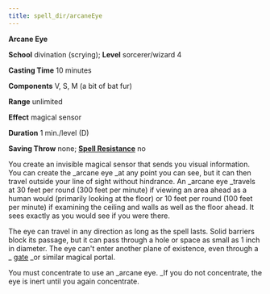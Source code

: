 ```yaml
---
title: spell_dir/arcaneEye
---
```

 **Arcane Eye**

**School** divination (scrying); **Level** sorcerer/wizard 4

**Casting Time** 10 minutes

**Components** V, S, M (a bit of bat fur)

**Range** unlimited

**Effect** magical sensor

**Duration** 1 min./level (D)

**Saving Throw** none; **[Spell Resistance](../glossary#_spell-resistance)** no

You create an invisible magical sensor that sends you visual information. You can create the _arcane eye _at any point you can see, but it can then travel outside your line of sight without hindrance. An _arcane eye _travels at 30 feet per round (300 feet per minute) if viewing an area ahead as a human would (primarily looking at the floor) or 10 feet per round (100 feet per minute) if examining the ceiling and walls as well as the floor ahead. It sees exactly as you would see if you were there.

The eye can travel in any direction as long as the spell lasts. Solid barriers block its passage, but it can pass through a hole or space as small as 1 inch in diameter. The eye can't enter another plane of existence, even through a _ [gate](gate#_gate) _or similar magical portal.

You must concentrate to use an _arcane eye. _If you do not concentrate, the eye is inert until you again concentrate.

